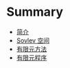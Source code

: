 # Summary 

* [简介](README.md)
* [Sovlev 空间](sobolev_space.md)
* [有限元方法](fem.md)
* [有限元程序](program_fem.md)
